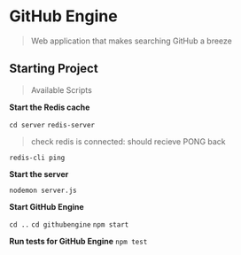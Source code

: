 # GitHub Engine

> Web application that makes searching GitHub a breeze

## Starting Project

> Available Scripts

**Start the Redis cache**

`cd server`
`redis-server`

> check redis is connected: should recieve PONG back

`redis-cli ping`

**Start the server**

`nodemon server.js`

**Start GitHub Engine**

`cd ..`
`cd githubengine`
`npm start`

**Run tests for GitHub Engine**
`npm test`
